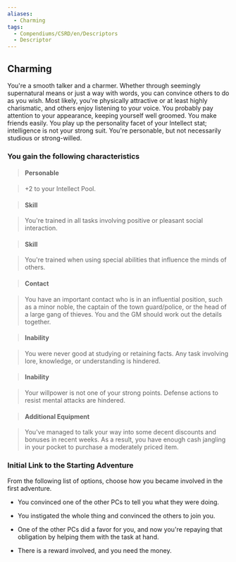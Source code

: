 ```yaml
---
aliases:
  - Charming
tags:
  - Compendiums/CSRD/en/Descriptors
  - Descriptor
---
```

  
## Charming    
You're a smooth talker and a charmer. Whether through seemingly supernatural means or just a way with words, you can convince others to do as you wish. Most likely, you're physically attractive or at least highly charismatic, and others enjoy listening to your voice. You probably pay attention to your appearance, keeping yourself well groomed. You make friends easily. You play up the personality facet of your Intellect stat; intelligence is not your strong suit. You're personable, but not necessarily studious or strong-willed.  
### You gain the following characteristics    
> #### Personable  
> +2 to your Intellect Pool.    
  
> #### Skill  
> You're trained in all tasks involving positive or pleasant social interaction.    
  
> #### Skill  
> You're trained when using special abilities that influence the minds of others.    
  
> #### Contact  
> You have an important contact who is in an influential position, such as a minor noble, the captain of the town guard/police, or the head of a large gang of thieves. You and the GM should work out the details together.    
  
> #### Inability  
> You were never good at studying or retaining facts. Any task involving lore, knowledge, or understanding is hindered.    
  
> #### Inability  
> Your willpower is not one of your strong points. Defense actions to resist mental attacks are hindered.    
  
> #### Additional Equipment  
> You've managed to talk your way into some decent discounts and bonuses in recent weeks. As a result, you have enough cash jangling in your pocket to purchase a moderately priced item.    
  
### Initial Link to the Starting Adventure    
From the following list of options, choose how you became involved in the first adventure.    
- You convinced one of the other PCs to tell you what they were doing.    
- You instigated the whole thing and convinced the others to join you.    
- One of the other PCs did a favor for you, and now you're repaying that obligation by helping them with the task at hand.    
- There is a reward involved, and you need the money.  
